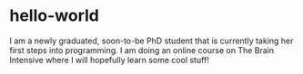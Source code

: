 # hello-world

I am a newly graduated, soon-to-be PhD student that is currently taking her first steps into programming. I am doing an online course on The Brain Intensive where I will hopefully learn some cool stuff!
